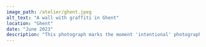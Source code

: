 ```yaml
---
image_path: /atelier/ghent.jpeg
alt_text: "A wall with graffiti in Ghent"
location: "Ghent"
date: "June 2023"
description: "This photograph marks the moment 'intentional' photography took form in my mind. It is the convergence of a certain place at a certain time—with equipment ready, and an awareness of the story waiting to be told. Some might call this luck; I call it deliberate intention."
---
```

